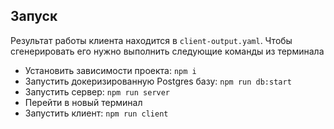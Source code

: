 ## Запуск

Результат работы клиента находится в `client-output.yaml`. Чтобы сгенерировать его нужно выполнить следующие команды из
терминала

* Установить зависимости проекта: `npm i`
* Запустить докеризированную Postgres базу: `npm run db:start`
* Запустить сервер: `npm run server`
* Перейти в новый терминал
* Запустить клиент: `npm run client`
